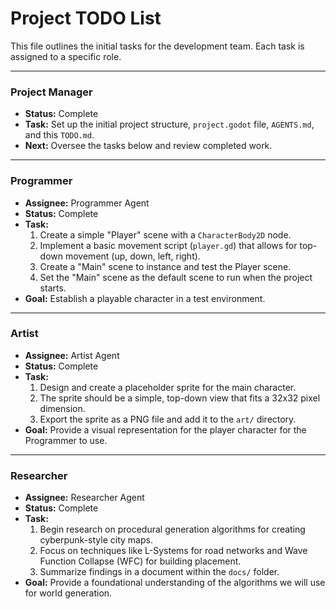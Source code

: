 # Project TODO List

This file outlines the initial tasks for the development team. Each task is assigned to a specific role.

---

### **Project Manager**
- **Status:** Complete
- **Task:** Set up the initial project structure, `project.godot` file, `AGENTS.md`, and this `TODO.md`.
- **Next:** Oversee the tasks below and review completed work.

---

### **Programmer**
- **Assignee:** Programmer Agent
- **Status:** Complete
- **Task:**
    1.  Create a simple "Player" scene with a `CharacterBody2D` node.
    2.  Implement a basic movement script (`player.gd`) that allows for top-down movement (up, down, left, right).
    3.  Create a "Main" scene to instance and test the Player scene.
    4.  Set the "Main" scene as the default scene to run when the project starts.
- **Goal:** Establish a playable character in a test environment.

---

### **Artist**
- **Assignee:** Artist Agent
- **Status:** Complete
- **Task:**
    1.  Design and create a placeholder sprite for the main character.
    2.  The sprite should be a simple, top-down view that fits a 32x32 pixel dimension.
    3.  Export the sprite as a PNG file and add it to the `art/` directory.
- **Goal:** Provide a visual representation for the player character for the Programmer to use.

---

### **Researcher**
- **Assignee:** Researcher Agent
- **Status:** Complete
- **Task:**
    1.  Begin research on procedural generation algorithms for creating cyberpunk-style city maps.
    2.  Focus on techniques like L-Systems for road networks and Wave Function Collapse (WFC) for building placement.
    3.  Summarize findings in a document within the `docs/` folder.
- **Goal:** Provide a foundational understanding of the algorithms we will use for world generation.